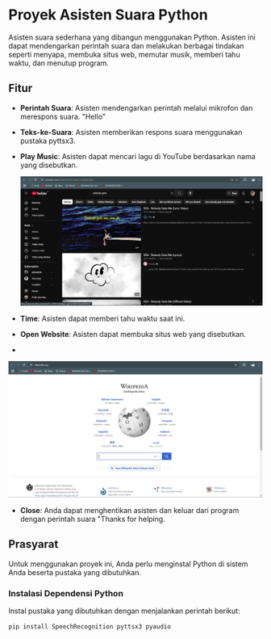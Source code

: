 # Proyek Asisten Suara Python

Asisten suara sederhana yang dibangun menggunakan Python. Asisten ini dapat mendengarkan perintah suara dan melakukan berbagai tindakan seperti menyapa, membuka situs web, memutar musik, memberi tahu waktu, dan menutup program.

## Fitur

- **Perintah Suara**: Asisten mendengarkan perintah melalui mikrofon dan merespons suara. "Hello"
- **Teks-ke-Suara**: Asisten memberikan respons suara menggunakan pustaka pyttsx3.
- **Play Music**: Asisten dapat mencari lagu di YouTube berdasarkan nama yang disebutkan.

  ![Assistant Voice](Screenshot/play_music.png)
  
- **Time**: Asisten dapat memberi tahu waktu saat ini.
- **Open Website**: Asisten dapat membuka situs web yang disebutkan.
- 
 ![Assistant Voice](Screenshot/open_website.png)

- **Close**: Anda dapat menghentikan asisten dan keluar dari program dengan perintah suara "Thanks for helping.

## Prasyarat

Untuk menggunakan proyek ini, Anda perlu menginstal Python di sistem Anda beserta pustaka yang dibutuhkan.

### Instalasi Dependensi Python

Instal pustaka yang dibutuhkan dengan menjalankan perintah berikut:

```bash
pip install SpeechRecognition pyttsx3 pyaudio
